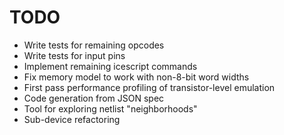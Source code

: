# TODO

- Write tests for remaining opcodes
- Write tests for input pins
- Implement remaining icescript commands
- Fix memory model to work with non-8-bit word widths
- First pass performance profiling of transistor-level emulation
- Code generation from JSON spec
- Tool for exploring netlist "neighborhoods"
- Sub-device refactoring
